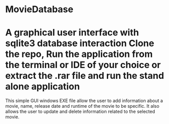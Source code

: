 # MovieDatabase
A graphical user interface with sqlite3 database interaction
Clone the repo, **Run the application from the terminal or IDE of your choice or extract the .rar file and run the stand alone application**
================================================================
This simple GUI windows EXE file allow the user to add information about a movie, name, release date and runtime of the movie to be specific.
It also allows the user to update and delete information related to the selected movie.
